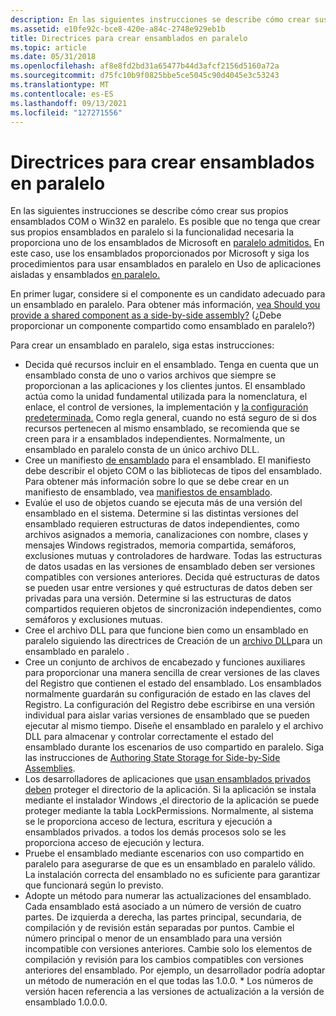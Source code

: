 ```yaml
---
description: En las siguientes instrucciones se describe cómo crear sus propios ensamblados COM o Win32 en paralelo.
ms.assetid: e10fe92c-bce8-420e-a84c-2748e929eb1b
title: Directrices para crear ensamblados en paralelo
ms.topic: article
ms.date: 05/31/2018
ms.openlocfilehash: af8e8fd2bd31a65477b44d3afcf2156d5160a72a
ms.sourcegitcommit: d75fc10b9f0825bbe5ce5045c90d4045e3c53243
ms.translationtype: MT
ms.contentlocale: es-ES
ms.lasthandoff: 09/13/2021
ms.locfileid: "127271556"
---
```

# <a name="guidelines-for-creating-side-by-side-assemblies"></a>Directrices para crear ensamblados en paralelo

En las siguientes instrucciones se describe cómo crear sus propios ensamblados COM o Win32 en paralelo. Es posible que no tenga que crear sus propios ensamblados en paralelo si la funcionalidad necesaria la proporciona uno de los ensamblados de Microsoft en [paralelo admitidos.](supported-microsoft-side-by-side-assemblies.md) En este caso, use los ensamblados proporcionados por Microsoft y siga los procedimientos para usar ensamblados en paralelo en Uso de aplicaciones aisladas y ensamblados [en paralelo.](using-isolated-applications-and-side-by-side-assemblies.md)

En primer lugar, considere si el componente es un candidato adecuado para un ensamblado en paralelo. Para obtener más información, [vea Should you provide a shared component as a side-by-side assembly?](should-you-provide-a-shared-component-as-a-side-by-side-assembly.md) (¿Debe proporcionar un componente compartido como ensamblado en paralelo?)

Para crear un ensamblado en paralelo, siga estas instrucciones:

-   Decida qué recursos incluir en el ensamblado. Tenga en cuenta que un ensamblado consta de uno o varios archivos que siempre se proporcionan a las aplicaciones y los clientes juntos. El ensamblado actúa como la unidad fundamental utilizada para la nomenclatura, el enlace, el control de versiones, la implementación y [la configuración predeterminada.](default-configuration.md) Como regla general, cuando no está seguro de si dos recursos pertenecen al mismo ensamblado, se recomienda que se creen para ir a ensamblados independientes. Normalmente, un ensamblado en paralelo consta de un único archivo DLL.
-   Cree un manifiesto [de ensamblado](manifests.md) para el ensamblado. El manifiesto debe describir el objeto COM o las bibliotecas de tipos del ensamblado. Para obtener más información sobre lo que se debe crear en un manifiesto de ensamblado, vea [manifiestos de ensamblado](assembly-manifests.md).
-   Evalúe el uso de objetos cuando se ejecuta más de una versión del ensamblado en el sistema. Determine si las distintas versiones del ensamblado requieren estructuras de datos independientes, como archivos asignados a memoria, canalizaciones con nombre, clases y mensajes Windows registrados, memoria compartida, semáforos, exclusiones mutuas y controladores de hardware. Todas las estructuras de datos usadas en las versiones de ensamblado deben ser versiones compatibles con versiones anteriores. Decida qué estructuras de datos se pueden usar entre versiones y qué estructuras de datos deben ser privadas para una versión. Determine si las estructuras de datos compartidos requieren objetos de sincronización independientes, como semáforos y exclusiones mutuas.
-   Cree el archivo DLL para que funcione bien como un ensamblado en paralelo siguiendo las directrices de Creación de un [archivo DLL](authoring-a-dll-for-a-side-by-side-assembly.md)para un ensamblado en paralelo .
-   Cree un conjunto de archivos de encabezado y funciones auxiliares para proporcionar una manera sencilla de crear versiones de las claves del Registro que contienen el estado del ensamblado. Los ensamblados normalmente guardarán su configuración de estado en las claves del Registro. La configuración del Registro debe escribirse en una versión individual para aislar varias versiones de ensamblado que se pueden ejecutar al mismo tiempo. Diseñe el ensamblado en paralelo y el archivo DLL para almacenar y controlar correctamente el estado del ensamblado durante los escenarios de uso compartido en paralelo. Siga las instrucciones de [Authoring State Storage for Side-by-Side Assemblies](authoring-state-storage-for-side-by-side-assemblies.md).
-   Los desarrolladores de aplicaciones que [usan ensamblados privados deben](/windows/desktop/Msi/private-assemblies) proteger el directorio de la aplicación. Si la aplicación se instala mediante el instalador Windows [,](../msi/windows-installer-portal.md)el directorio de la aplicación se puede proteger mediante la tabla LockPermissions. Normalmente, al sistema se le proporciona acceso de lectura, escritura y ejecución a ensamblados privados. a todos los demás procesos solo se les proporciona acceso de ejecución y lectura.
-   Pruebe el ensamblado mediante escenarios con uso compartido en paralelo para asegurarse de que es un ensamblado en paralelo válido. La instalación correcta del ensamblado no es suficiente para garantizar que funcionará según lo previsto.
-   Adopte un método para numerar las actualizaciones del ensamblado. Cada ensamblado está asociado a un número de versión de cuatro partes. De izquierda a derecha, las partes principal, secundaria, de compilación y de revisión están separadas por puntos. Cambie el número principal o menor de un ensamblado para una versión incompatible con versiones anteriores. Cambie solo los elementos de compilación y revisión para los cambios compatibles con versiones anteriores del ensamblado. Por ejemplo, un desarrollador podría adoptar un método de numeración en el que todas las 1.0.0. \* Los números de versión hacen referencia a las versiones de actualización a la versión de ensamblado 1.0.0.0.

 

 
